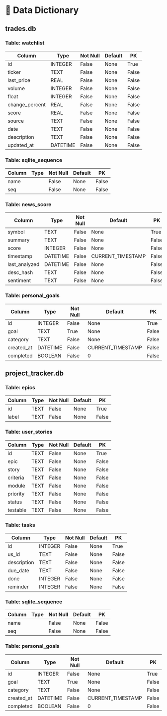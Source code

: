 # 📘 Data Dictionary

## trades.db
### Table: watchlist
| Column | Type | Not Null | Default | PK |
|--------|------|----------|---------|----|
| id | INTEGER | False | None | True |
| ticker | TEXT | False | None | False |
| last_price | REAL | False | None | False |
| volume | INTEGER | False | None | False |
| float | INTEGER | False | None | False |
| change_percent | REAL | False | None | False |
| score | REAL | False | None | False |
| source | TEXT | False | None | False |
| date | TEXT | False | None | False |
| description | TEXT | False | None | False |
| updated_at | DATETIME | False | None | False |

### Table: sqlite_sequence
| Column | Type | Not Null | Default | PK |
|--------|------|----------|---------|----|
| name |  | False | None | False |
| seq |  | False | None | False |

### Table: news_score
| Column | Type | Not Null | Default | PK |
|--------|------|----------|---------|----|
| symbol | TEXT | False | None | True |
| summary | TEXT | False | None | False |
| score | INTEGER | False | None | False |
| timestamp | DATETIME | False | CURRENT_TIMESTAMP | False |
| last_analyzed | DATETIME | False | None | False |
| desc_hash | TEXT | False | None | False |
| sentiment | TEXT | False | None | False |

### Table: personal_goals
| Column | Type | Not Null | Default | PK |
|--------|------|----------|---------|----|
| id | INTEGER | False | None | True |
| goal | TEXT | True | None | False |
| category | TEXT | False | None | False |
| created_at | DATETIME | False | CURRENT_TIMESTAMP | False |
| completed | BOOLEAN | False | 0 | False |

## project_tracker.db
### Table: epics
| Column | Type | Not Null | Default | PK |
|--------|------|----------|---------|----|
| id | TEXT | False | None | True |
| label | TEXT | False | None | False |

### Table: user_stories
| Column | Type | Not Null | Default | PK |
|--------|------|----------|---------|----|
| id | TEXT | False | None | True |
| epic | TEXT | False | None | False |
| story | TEXT | False | None | False |
| criteria | TEXT | False | None | False |
| module | TEXT | False | None | False |
| priority | TEXT | False | None | False |
| status | TEXT | False | None | False |
| testable | TEXT | False | None | False |

### Table: tasks
| Column | Type | Not Null | Default | PK |
|--------|------|----------|---------|----|
| id | INTEGER | False | None | True |
| us_id | TEXT | False | None | False |
| description | TEXT | False | None | False |
| due_date | TEXT | False | None | False |
| done | INTEGER | False | None | False |
| reminder | INTEGER | False | None | False |

### Table: sqlite_sequence
| Column | Type | Not Null | Default | PK |
|--------|------|----------|---------|----|
| name |  | False | None | False |
| seq |  | False | None | False |

### Table: personal_goals
| Column | Type | Not Null | Default | PK |
|--------|------|----------|---------|----|
| id | INTEGER | False | None | True |
| goal | TEXT | True | None | False |
| category | TEXT | False | None | False |
| created_at | DATETIME | False | CURRENT_TIMESTAMP | False |
| completed | BOOLEAN | False | 0 | False |
